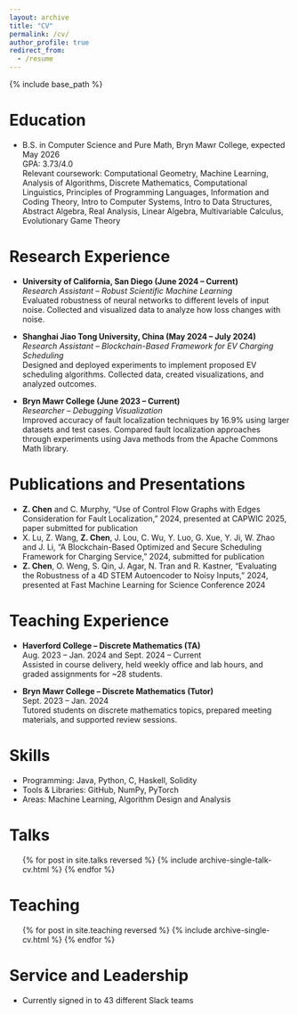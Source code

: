 ```yaml
---
layout: archive
title: "CV"
permalink: /cv/
author_profile: true
redirect_from:
  - /resume
---
```


{% include base_path %}

Education
======
* B.S. in Computer Science and Pure Math, Bryn Mawr College, expected May 2026  
  GPA: 3.73/4.0  
  Relevant coursework: Computational Geometry, Machine Learning, Analysis of Algorithms, Discrete Mathematics, Computational Linguistics, Principles of Programming Languages, Information and Coding Theory, Intro to Computer Systems, Intro to Data Structures, Abstract Algebra, Real Analysis, Linear Algebra, Multivariable Calculus, Evolutionary Game Theory

Research Experience
======
* **University of California, San Diego (June 2024 – Current)**  
  *Research Assistant – Robust Scientific Machine Learning*  
  Evaluated robustness of neural networks to different levels of input noise. Collected and visualized data to analyze how loss changes with noise.

* **Shanghai Jiao Tong University, China (May 2024 – July 2024)**  
  *Research Assistant – Blockchain-Based Framework for EV Charging Scheduling*  
  Designed and deployed experiments to implement proposed EV scheduling algorithms. Collected data, created visualizations, and analyzed outcomes.

* **Bryn Mawr College (June 2023 – Current)**  
  *Researcher – Debugging Visualization*  
  Improved accuracy of fault localization techniques by 16.9% using larger datasets and test cases. Compared fault localization approaches through experiments using Java methods from the Apache Commons Math library.

Publications and Presentations
======
* **Z. Chen** and C. Murphy, “Use of Control Flow Graphs with Edges Consideration for Fault Localization,” 2024, presented at CAPWIC 2025, paper submitted for publication  
* X. Lu, Z. Wang, **Z. Chen**, J. Lou, C. Wu, Y. Luo, G. Xue, Y. Ji, W. Zhao and J. Li, “A Blockchain-Based Optimized and Secure Scheduling Framework for Charging Service,” 2024, submitted for publication  
* **Z. Chen**, O. Weng, S. Qin, J. Agar, N. Tran and R. Kastner, “Evaluating the Robustness of a 4D STEM Autoencoder to Noisy Inputs,” 2024, presented at Fast Machine Learning for Science Conference 2024

Teaching Experience
======
* **Haverford College – Discrete Mathematics (TA)**  
  Aug. 2023 – Jan. 2024 and Sept. 2024 – Current  
  Assisted in course delivery, held weekly office and lab hours, and graded assignments for ~28 students.

* **Bryn Mawr College – Discrete Mathematics (Tutor)**  
  Sept. 2023 – Jan. 2024  
  Tutored students on discrete mathematics topics, prepared meeting materials, and supported review sessions.

Skills
======
* Programming: Java, Python, C, Haskell, Solidity  
* Tools & Libraries: GitHub, NumPy, PyTorch  
* Areas: Machine Learning, Algorithm Design and Analysis

Talks
======
<ul>{% for post in site.talks reversed %}
  {% include archive-single-talk-cv.html %}
{% endfor %}</ul>

Teaching
======
<ul>{% for post in site.teaching reversed %}
  {% include archive-single-cv.html %}
{% endfor %}</ul>

Service and Leadership
======
* Currently signed in to 43 different Slack teams
